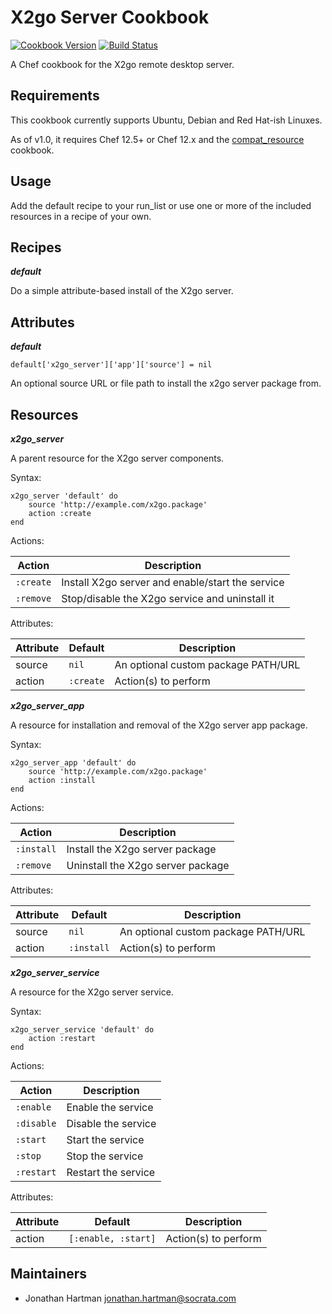 # X2go Server Cookbook

[![Cookbook Version](https://img.shields.io/cookbook/v/x2go-server.svg)][cookbook]
[![Build Status](https://img.shields.io/travis/socrata-cookbooks/x2go-server.svg)][travis]

[cookbook]: https://supermarket.chef.io/cookbooks/x2go-server
[travis]: https://travis-ci.org/socrata-cookbooks/x2go-server

A Chef cookbook for the X2go remote desktop server.

## Requirements

This cookbook currently supports Ubuntu, Debian and Red Hat-ish Linuxes.

As of v1.0, it requires Chef 12.5+ or Chef 12.x and the
[compat_resource](https://supermarket.chef.io/cookbooks/compat_resource)
cookbook.

## Usage

Add the default recipe to your run_list or use one or more of the included
resources in a recipe of your own.

## Recipes

***default***

Do a simple attribute-based install of the X2go server.

## Attributes

***default***

    default['x2go_server']['app']['source'] = nil

An optional source URL or file path to install the x2go server package from.

## Resources

***x2go_server***

A parent resource for the X2go server components.

Syntax:

    x2go_server 'default' do
        source 'http://example.com/x2go.package'
        action :create
    end

Actions:

| Action    | Description                                      |
|-----------|--------------------------------------------------|
| `:create` | Install X2go server and enable/start the service |
| `:remove` | Stop/disable the X2go service and uninstall it   |

Attributes:

| Attribute | Default    | Description                         |
|-----------|------------|-------------------------------------|
| source    | `nil`      | An optional custom package PATH/URL |
| action    | `:create`  | Action(s) to perform                |

***x2go_server_app***

A resource for installation and removal of the X2go server app package.

Syntax:

    x2go_server_app 'default' do
        source 'http://example.com/x2go.package'
        action :install
    end

Actions:

| Action     | Description                       |
|------------|-----------------------------------|
| `:install` | Install the X2go server package   |
| `:remove`  | Uninstall the X2go server package |

Attributes:

| Attribute | Default    | Description                         |
|-----------|------------|-------------------------------------|
| source    | `nil`      | An optional custom package PATH/URL |
| action    | `:install` | Action(s) to perform                |

***x2go_server_service***

A resource for the X2go server service.

Syntax:

    x2go_server_service 'default' do
        action :restart
    end

Actions:

| Action     | Description         |
|------------|---------------------|
| `:enable`  | Enable the service  |
| `:disable` | Disable the service |
| `:start`   | Start the service   |
| `:stop`    | Stop the service    |
| `:restart` | Restart the service |

Attributes:

| Attribute | Default             | Description          |
|-----------|---------------------|----------------------|
| action    | `[:enable, :start]` | Action(s) to perform |

## Maintainers

- Jonathan Hartman <jonathan.hartman@socrata.com>
